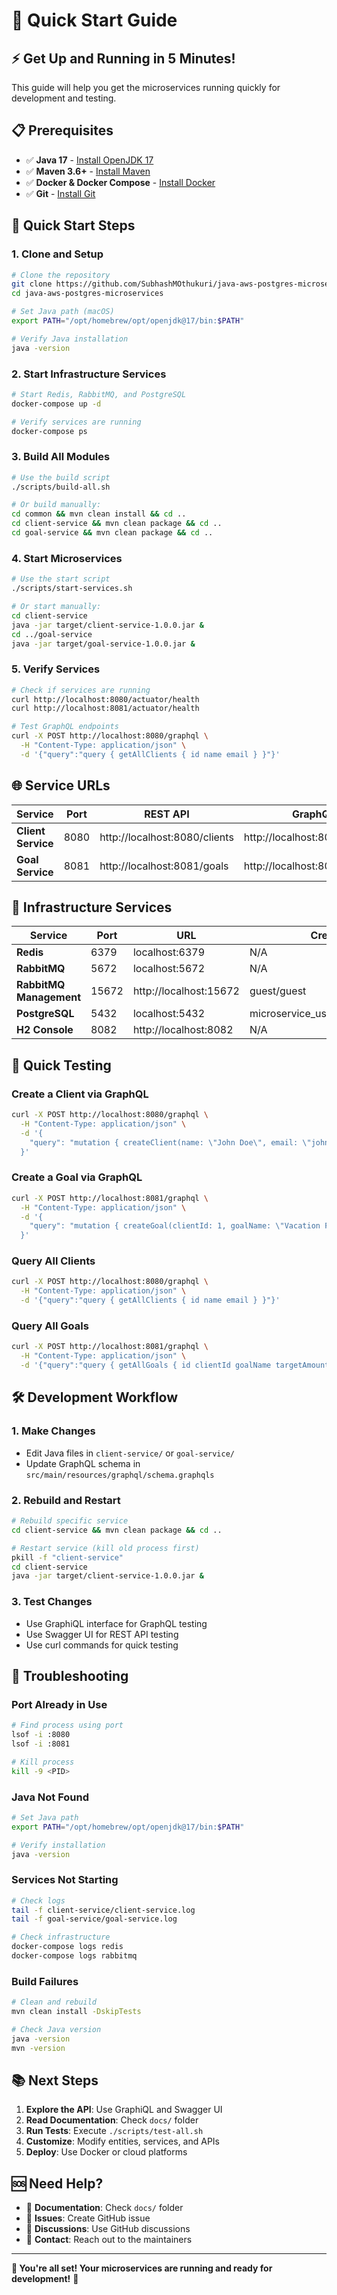 # 🚀 Quick Start Guide

## ⚡ **Get Up and Running in 5 Minutes!**

This guide will help you get the microservices running quickly for development and testing.

## 📋 **Prerequisites**

- ✅ **Java 17** - [Install OpenJDK 17](https://adoptium.net/)
- ✅ **Maven 3.6+** - [Install Maven](https://maven.apache.org/install.html)
- ✅ **Docker & Docker Compose** - [Install Docker](https://docs.docker.com/get-docker/)
- ✅ **Git** - [Install Git](https://git-scm.com/downloads)

## 🚀 **Quick Start Steps**

### **1. Clone and Setup**
```bash
# Clone the repository
git clone https://github.com/SubhashMOthukuri/java-aws-postgres-microservices.git
cd java-aws-postgres-microservices

# Set Java path (macOS)
export PATH="/opt/homebrew/opt/openjdk@17/bin:$PATH"

# Verify Java installation
java -version
```

### **2. Start Infrastructure Services**
```bash
# Start Redis, RabbitMQ, and PostgreSQL
docker-compose up -d

# Verify services are running
docker-compose ps
```

### **3. Build All Modules**
```bash
# Use the build script
./scripts/build-all.sh

# Or build manually:
cd common && mvn clean install && cd ..
cd client-service && mvn clean package && cd ..
cd goal-service && mvn clean package && cd ..
```

### **4. Start Microservices**
```bash
# Use the start script
./scripts/start-services.sh

# Or start manually:
cd client-service
java -jar target/client-service-1.0.0.jar &
cd ../goal-service
java -jar target/goal-service-1.0.0.jar &
```

### **5. Verify Services**
```bash
# Check if services are running
curl http://localhost:8080/actuator/health
curl http://localhost:8081/actuator/health

# Test GraphQL endpoints
curl -X POST http://localhost:8080/graphql \
  -H "Content-Type: application/json" \
  -d '{"query":"query { getAllClients { id name email } }"}'
```

## 🌐 **Service URLs**

| Service | Port | REST API | GraphQL | GraphiQL | Swagger |
|---------|------|----------|---------|----------|---------|
| **Client Service** | 8080 | http://localhost:8080/clients | http://localhost:8080/graphql | http://localhost:8080/graphiql | http://localhost:8080/swagger-ui.html |
| **Goal Service** | 8081 | http://localhost:8081/goals | http://localhost:8081/graphql | http://localhost:8081/graphiql | http://localhost:8081/swagger-ui.html |

## 🐰 **Infrastructure Services**

| Service | Port | URL | Credentials |
|---------|------|-----|-------------|
| **Redis** | 6379 | localhost:6379 | N/A |
| **RabbitMQ** | 5672 | localhost:5672 | N/A |
| **RabbitMQ Management** | 15672 | http://localhost:15672 | guest/guest |
| **PostgreSQL** | 5432 | localhost:5432 | microservice_user/microservice_pass |
| **H2 Console** | 8082 | http://localhost:8082 | N/A |

## 🧪 **Quick Testing**

### **Create a Client via GraphQL**
```bash
curl -X POST http://localhost:8080/graphql \
  -H "Content-Type: application/json" \
  -d '{
    "query": "mutation { createClient(name: \"John Doe\", email: \"john@example.com\") { id name email } }"
  }'
```

### **Create a Goal via GraphQL**
```bash
curl -X POST http://localhost:8081/graphql \
  -H "Content-Type: application/json" \
  -d '{
    "query": "mutation { createGoal(clientId: 1, goalName: \"Vacation Fund\", goalAmount: 5000.0) { id clientId goalName targetAmount } }"
  }'
```

### **Query All Clients**
```bash
curl -X POST http://localhost:8080/graphql \
  -H "Content-Type: application/json" \
  -d '{"query":"query { getAllClients { id name email } }"}'
```

### **Query All Goals**
```bash
curl -X POST http://localhost:8081/graphql \
  -H "Content-Type: application/json" \
  -d '{"query":"query { getAllGoals { id clientId goalName targetAmount } }"}'
```

## 🛠️ **Development Workflow**

### **1. Make Changes**
- Edit Java files in `client-service/` or `goal-service/`
- Update GraphQL schema in `src/main/resources/graphql/schema.graphqls`

### **2. Rebuild and Restart**
```bash
# Rebuild specific service
cd client-service && mvn clean package && cd ..

# Restart service (kill old process first)
pkill -f "client-service"
cd client-service
java -jar target/client-service-1.0.0.jar &
```

### **3. Test Changes**
- Use GraphiQL interface for GraphQL testing
- Use Swagger UI for REST API testing
- Use curl commands for quick testing

## 🚨 **Troubleshooting**

### **Port Already in Use**
```bash
# Find process using port
lsof -i :8080
lsof -i :8081

# Kill process
kill -9 <PID>
```

### **Java Not Found**
```bash
# Set Java path
export PATH="/opt/homebrew/opt/openjdk@17/bin:$PATH"

# Verify installation
java -version
```

### **Services Not Starting**
```bash
# Check logs
tail -f client-service/client-service.log
tail -f goal-service/goal-service.log

# Check infrastructure
docker-compose logs redis
docker-compose logs rabbitmq
```

### **Build Failures**
```bash
# Clean and rebuild
mvn clean install -DskipTests

# Check Java version
java -version
mvn -version
```

## 📚 **Next Steps**

1. **Explore the API**: Use GraphiQL and Swagger UI
2. **Read Documentation**: Check `docs/` folder
3. **Run Tests**: Execute `./scripts/test-all.sh`
4. **Customize**: Modify entities, services, and APIs
5. **Deploy**: Use Docker or cloud platforms

## 🆘 **Need Help?**

- 📖 **Documentation**: Check `docs/` folder
- 🐛 **Issues**: Create GitHub issue
- 💬 **Discussions**: Use GitHub discussions
- 📧 **Contact**: Reach out to the maintainers

---

**🎉 You're all set! Your microservices are running and ready for development!** 🚀
